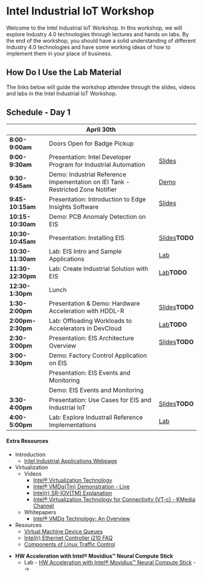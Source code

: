 ﻿# Intel Industrial IoT Workshop

Welcome to the Intel Industrial IoT Workshop. In this workshop, we will explore Industry 4.0 technologies through lectures and hands on labs. By the end of the workshop, you should have a solid understanding of different Industry 4.0 technologies and have some working ideas of how to implement them in your place of business.

## How Do I Use the Lab Material

The links below will guide the workshop attendee through the slides, videos and labs in the Intel Industrial IoT Workshop.

## Schedule - Day 1

|                   | April 30th                                         | |
| ----------------- | -------------------------------------------------- |-|
| **8:00-9:00am**   |Doors Open for Badge Pickup                        | |
| **9:00-9:30am**   |Presentation: Intel Developer Program for Industrial Automation |[Slides](./presentations/01-Intel-Developer-Program-and-Industrial-IoT-Strategy.pdf) |
| **9:30-9:45am**  |Demo: Industrial Reference Impementation on IEI Tank - Restricted Zone Notifier|[Demo](https://software.intel.com/en-us/iot/reference-implementations/restricted-zone-notifier)|
| **9:45-10:15am** |Presentation: Introduction to Edge Insights Software|[Slides](./presentations/Introduction-Industrial-Edge-Insights-Platform.pdf)|
| **10:15-10:30am** |Demo: PCB Anomaly Detection on EIS                     ||
|**10:30-10:45am** |Presentation: Installing EIS |[Slides]()**TODO**|
| **10:30-11:30am** |Lab: EIS Intro and Sample Applications             |[Lab](https://software.intel.com/en-us/node/812430)|
| **11:30-12:30pm** |Lab: Create Industrial Solution with EIS           | [Lab]()**TODO**|
| **12:30-1:30pm**  | Lunch                                              |
|**1:30-2:00pm**|Presentation & Demo: Hardware Acceleration with HDDL-R|[Slides]()**TODO**|
|**2:00pm-2:30pm**|Lab: Offloading Workloads to Accelerators in DevCloud|[Lab]()**TODO**|
| **2:30-3:00pm**   | Presentation: EIS Architecture Overview          |[Slides]()**TODO** |
| **3:00-3:30pm**   | Demo: Factory Control Application on EIS ||
||Presentation: EIS Events and Monitoring|
||Demo: EIS Events and Monitoring|
| **3:30-4:00pm**   | Presentation: Use Cases for EIS and Industrial IoT |[Slides]()**TODO**|
| **4:00-5:00pm**   | Lab: Explore Industrail Reference Implementations |[Lab](https://software.intel.com/en-us/iot/reference-implementations)|

   

#### Extra Resources
- Introduction
  - [Intel Industrial Applications Webpage](https://www.intel.com/content/www/us/en/internet-of-things/industrial-iot/overview.html)
- Virtualization
  -  Videos
      -   [Intel® Virtualization Technology](https://www.youtube.com/watch?v=gqZrarZiHp8&t=22s)
      -   [Intel® VMDq(Tm) Demonstration - Live](https://www.youtube.com/watch?v=lOBOEcBSSkQ)
      -   [Intel(r) SR-IOV(TM) Explanation](https://www.youtube.com/watch?v=hRHsk8Nycdg)
      -   [Intel® Virtualization Technology for Connectivity (VT-c) - KMedia Channel](https://www.youtube.com/watch?v=Y-EaX3BBzSc&t=3s)
  -   Whitepapers
      -   [Intel® VMDq Technology: An Overview](https://www.intel.com/content/dam/www/public/us/en/documents/white-papers/vmdq-technology-paper.pdf)
-   Resources
    -   [Virtual Machine Device Queues](https://www.intel.com/content/www/us/en/ethernet-products/converged-network-adapters/io-acceleration-technology-vmdq.html)
    - [Intel(r) Ethernet Controller i210 FAQ](https://www.intel.com/content/dam/www/public/us/en/documents/faqs/ethernet-controller-i210-i211-faq.pdf)
    - [Components of Linux Traffic Control](http://tldp.org/HOWTO/Traffic-Control-HOWTO/components.html)

  * **HW Acceleration with Intel® Movidius™ Neural Compute Stick**
    - Lab - [HW Acceleration with Intel® Movidius™ Neural Compute Stick](https://github.com/intel-iot-devkit/smart-video-workshop/HW-Acceleration-with-Movidious-NCS/README.md) -->

